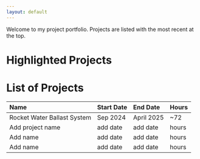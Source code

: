 ```yaml
---
layout: default
---
```


Welcome to my project portfolio. Projects are listed with the most recent at the top. 

# Highlighted Projects

# List of Projects

| Name                                  | Start Date     | End Date       | Hours |
|:--------------------------------------|:---------------|:---------------|:------|
| Rocket Water Ballast System           | Sep 2024       | April 2025     |  ~72  |
| Add project name                      | add date       | add date       | hours |
| Add name                              | add date       | add date       | hours |
| Add name                              | add date       | add date       | hours |